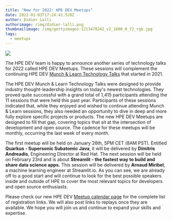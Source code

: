 ```yaml
---
title: "New for 2022: HPE DEV Meetups"
date: 2022-01-03T17:24:41.520Z
author: Didier Lalli
authorimage: /img/didier-lalli.png
thumbnailimage: /img/gettyimages-1213470242_v2_1600_0_72_rgb.jpg
tags:
  - meetups
---
```

![](/img/gettyimages-1213470242_v2_1600_0_72_rgb.jpg)

The HPE DEV team is happy to announce another series of technology talks for 2022 called HPE DEV Meetups. These sessions will complement the continuing HPE DEV [Munch & Learn Technology Talks](https://developer.hpe.com/campaign/munch-and-learn) that started in 2021.

The HPE DEV Munch & Learn Technology Talks were designed to provide industry thought-leadership insights on today's newest technologies. They proved quite successful with a grand total of 1,415 participants attending the 11 sessions that were held this past year. Participants of these sessions indicated that, while they enjoyed and wished to continue attending Munch & Learn sessions, they also needed an opportunity to dive in deep and more fully explore specific projects or products. The new HPE DEV Meetups are designed to fill that gap, covering topics that sit at the intersection of development and open source. The cadence for these meetups will be monthly, occurring the last week of every month.

The first meetup will be held on January 26th, 5PM CET (8AM PST). Entitled **Quarkus - Supersonic Subatomic Java**, it will be delivered by **Dimitris Andreadis**, Engineering Director at Red Hat. The next session will be held on February 23rd and is about **Streamlit - the fastest way to build and share data science apps.** This session will be delivered by **Arnaud Miribel**, a machine learning engineer at Streamlit.io. As you can see, we are already off to a good start and will continue to look for the best possible speakers inside and outside of HPE to cover the most relevant topics for developers and open source enthusiasts.

Please check our new HPE DEV [Meetup calendar page](https://developer.hpe.com/campaign/meetups/) for the complete list of registration links. We will also post links to replays once they are available. We hope you will join us and continue to expand your skills and expertise.